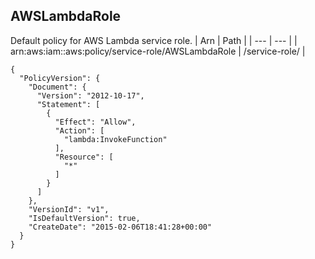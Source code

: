 
## AWSLambdaRole
Default policy for AWS Lambda service role.
| Arn | Path |
| --- | --- |
| arn:aws:iam::aws:policy/service-role/AWSLambdaRole | /service-role/ |
```
{
  "PolicyVersion": {
    "Document": {
      "Version": "2012-10-17",
      "Statement": [
        {
          "Effect": "Allow",
          "Action": [
            "lambda:InvokeFunction"
          ],
          "Resource": [
            "*"
          ]
        }
      ]
    },
    "VersionId": "v1",
    "IsDefaultVersion": true,
    "CreateDate": "2015-02-06T18:41:28+00:00"
  }
}
```
